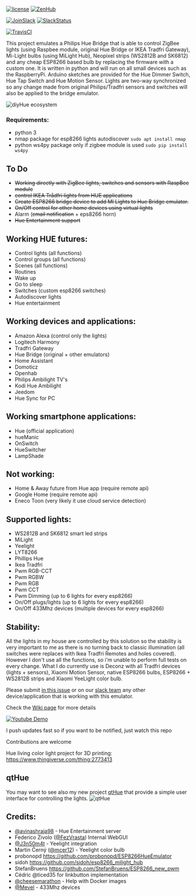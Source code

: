 [![license](https://img.shields.io/badge/license-GPLv3%2FApache%202.0%2FCC%20BY--SA%204.0-blue.svg)](https://github.com/mariusmotea/diyHue/blob/master/LICENSE.md) [![ZenHub](https://raw.githubusercontent.com/ZenHubIO/support/master/zenhub-badge.png)](https://zenhub.com)

[![JoinSlack](https://img.shields.io/badge/Join%20us-on%20Slack-green.svg)](https://slackinvite.squishedmooo.com/) [![SlackStatus](https://slackinvite.squishedmooo.com/badge.svg?colorB=8ebc06)](https://slackinvite.squishedmooo.com/)

[![TravisCI](https://api.travis-ci.com/mariusmotea/diyHue.svg?branch=master)](https://travis-ci.com/mariusmotea/diyHue)

This project emulates a Philips Hue Bridge that is able to control ZigBee lights (using Raspbee module, original Hue Bridge or IKEA Tradfri Gateway), Mi-Light bulbs (using MiLight Hub), Neopixel strips (WS2812B and SK6812) and any cheap ESP8266 based bulb  by replacing the firmware with a custom one. It is written in python and will run on all small devices such as the RaspberryPi. Arduino sketches are provided for the Hue Dimmer Switch, Hue Tap Switch and Hue Motion Sensor. Lights are two-way synchronized so any change made from original Philips/Tradfri sensors and switches will also be applied to the bridge emulator.

![diyHue ecosystem](https://raw.githubusercontent.com/mariusmotea/diyHue/develop/Images/hue-map.png)


### Requirements:
 - python 3
 - nmap package for esp8266 lights autodiscover ```sudo apt install nmap```
 - python ws4py package only if zigbee module is used ```sudo pip install ws4py```


## To Do
 - ~~Working directly with ZigBee lights, switches and sensors with RaspBee module~~
 - ~~control IKEA Trådfri lights from HUE applications~~
 - ~~Create ESP8266 bridge device to add MI Lights to Hue Bridge emulator.~~
 - ~~On/Off control for other home devices using virtual lights~~
 - Alarm (~~email notification~~ + eps8266 horn)
 - ~~Hue Entertainment support~~

## Working HUE futures:
  - Control lights (all functions)
  - Control groups (all functions)
  - Scenes (all functions)
  - Routines
  - Wake up
  - Go to sleep
  - Switches (custom esp8266 switches)
  - Autodiscover lights
  - Hue entertainment
  
## Working devices and applications:
  - Amazon Alexa (control only the lights)
  - Logitech Harmony
  - Tradfri Gateway
  - Hue Bridge (original + other emulators)
  - Home Assistant
  - Domoticz
  - Openhab
  - Philips Ambilight TV's 
  - Kodi Hue Ambilight
  - Jeedom
  - Hue Sync for PC
 
 ## Working smartphone applications:
  - Hue (official application)
  - hueManic
  - OnSwitch
  - HueSwitcher
  - LampShade

## Not working:
  - Home & Away future from Hue app (require remote api)
  - Google Home (require remote api)
  - Eneco Toon (very likely it use cloud service detection)
  
## Supported lights:
  - WS2812B and SK6812 smart led strips
  - MiLight
  - Yeelight
  - LYT8266
  - Phillips Hue
  - Ikea Tradfri
  - Pwm RGB-CCT
  - Pwm RGBW
  - Pwm RGB
  - Pwm CCT
  - Pwm Dimming (up to 6 lights for every esp8266)
  - On/Off plugs/lights (up to 6 lights for every esp8266)
  - On/Off 433Mhz devices (multiple devices for every esp8266)
  
## Stability:
All the lights in my house are controlled by this solution so the stability is very important to me as there is no turning back to classic illumination (all switches were replaces with Ikea Tradfri Remotes and holes covered). However I don't use all the functions, so i'm unable to perform full tests on every change. What I do currently use is Deconz with all Tradfri devices (lights + sensors), Xiaomi Motion Sensor, native ESP8266 bulbs, ESP8266 + WS2812B strips and Xiaomi YeeLight color bulb.
  
Please submit [ in this issue](https://github.com/mariusmotea/diyHue/issues/27) or on our [slack team](https://slackinvite.squishedmooo.com/) any other device/application that is working with this emulator.
  
Check the [Wiki page](https://github.com/mariusmotea/diyHue/wiki) for more details  
  
[![Youtube Demo](https://img.youtube.com/vi/c6MsG3oIehY/0.jpg)](https://www.youtube.com/watch?v=c6MsG3oIehY)

I push updates fast so if you want to be notified, just watch this repo

Contributions are welcome 

Hue living color light project for 3D printing: https://www.thingiverse.com/thing:2773413

## qtHue
You may want to see also my new project [qtHue](https://github.com/mariusmotea/qtHue) that provide a simple user interface for controlling the lights.
![qtHue](https://github.com/mariusmotea/qtHue/blob/master/Screenshot.png?raw=true)

Credits:
  - 
  - [@avinashraja98](https://github.com/avinashraja98) - Hue Entertainment server
  - Federico Zivolo ([@FezVrasta](https://github.com/FezVrasta)) Internal WebGUI
  - [@J3n50m4t](https://github.com/J3n50m4t) - Yeelight integration
  - Martin Černý ([@mcer12](https://github.com/mcer12)) - Yeelight color bulb
  - probonopd https://github.com/probonopd/ESP8266HueEmulator
  - sidoh https://github.com/sidoh/esp8266_milight_hub
  - StefanBruens https://github.com/StefanBruens/ESP8266_new_pwm
  - Cédric @ticed35 for linkbutton implementation
  - [@cheesemarathon](https://github.com/cheesemarathon) - Help with Docker images
  - [@Mevel](https://github.com/Mevel) - 433Mhz devices

